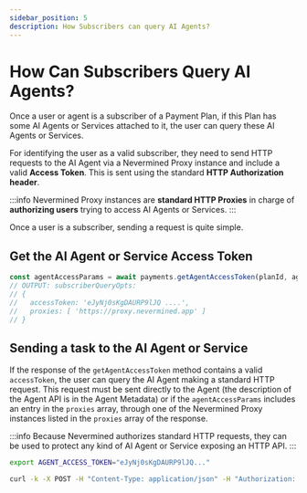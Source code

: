 ```yaml
---
sidebar_position: 5
description: How Subscribers can query AI Agents?
---
```



# How Can Subscribers Query AI Agents?

Once a user or agent is a subscriber of a Payment Plan, if this Plan has some AI Agents or Services attached to it, the user can query these AI Agents or Services.

For identifying the user as a valid subscriber, they need to send HTTP requests to the AI Agent via a Nevermined Proxy instance and include a valid **Access Token**. This is sent using the standard **HTTP Authorization header**.

:::info
Nevermined Proxy instances are **standard HTTP Proxies** in charge of **authorizing users** trying to access AI Agents or Services.
:::

Once a user is a subscriber, sending a request is quite simple.

## Get the AI Agent or Service Access Token

```typescript
const agentAccessParams = await payments.getAgentAccessToken(planId, agentId)
// OUTPUT: subscriberQueryOpts:
// {
//   accessToken: 'eJyNj0sKgDAURP9lJQ ....',
//   proxies: [ 'https://proxy.nevermined.app' ]
// }  
```  

## Sending a task to the AI Agent or Service

If the response of the `getAgentAccessToken` method contains a valid `accessToken`, the user can query the AI Agent making a standard HTTP request.
This request must be sent directly to the Agent (the description of the Agent API is in the Agent Metadata) or if the `agentAccessParams` includes an entry in the `proxies` array, through one of the Nevermined Proxy instances listed in the `proxies` array of the response.

:::info
Because Nevermined authorizes standard HTTP requests, they can be used to protect any kind of AI Agent or Service exposing an HTTP API.
:::

```bash
export AGENT_ACCESS_TOKEN="eJyNj0sKgDAURP9lJQ..."

curl -k -X POST -H "Content-Type: application/json" -H "Authorization: Bearer $AGENT_ACCESS_TOKEN" -d '{"query": "hey there"}' https://my.agent.io/prompt```
```

